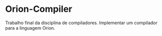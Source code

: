 # Orion-Compiler
Trabalho final da disciplina de compiladores. Implementar um compilador para a linguagem Orion.
